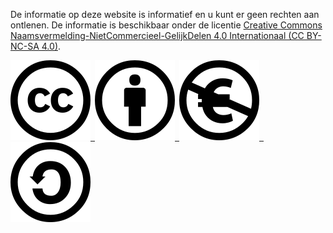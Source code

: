 De informatie op deze website is informatief en u kunt er geen rechten aan ontlenen. De informatie is beschikbaar onder de licentie [Creative Commons Naamsvermelding-NietCommercieel-GelijkDelen 4.0 Internationaal (CC BY-NC-SA 4.0)](https://creativecommons.org/licenses/by-nc-sa/4.0/legalcode.nl).

[![](docs/assets/img/cc.svg) ![](docs/assets/img/by.svg) ![](docs/assets/img/nc-eu.svg) ![](docs/assets/img/sa.svg)](https://creativecommons.org/licenses/by-nc-sa/4.0/legalcode.nl)
